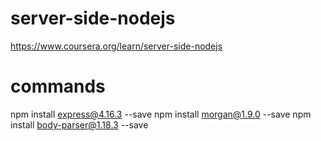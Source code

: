 # server-side-nodejs

https://www.coursera.org/learn/server-side-nodejs

# commands

npm install express@4.16.3 --save
npm install morgan@1.9.0 --save
npm install body-parser@1.18.3 --save
